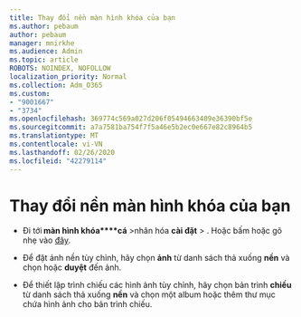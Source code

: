 ```yaml
---
title: Thay đổi nền màn hình khóa của bạn
ms.author: pebaum
author: pebaum
manager: mnirkhe
ms.audience: Admin
ms.topic: article
ROBOTS: NOINDEX, NOFOLLOW
localization_priority: Normal
ms.collection: Adm_O365
ms.custom:
- "9001667"
- "3734"
ms.openlocfilehash: 369774c569a027d206f05494663409e36390bf5e
ms.sourcegitcommit: a7a7581ba754f7f5a46e5b2ec0e667e82c8964b5
ms.translationtype: MT
ms.contentlocale: vi-VN
ms.lasthandoff: 02/26/2020
ms.locfileid: "42279114"
---
```

# <a name="change-your-lock-screen-background"></a>Thay đổi nền màn hình khóa của bạn

- Đi tới **màn hình khóa****cá** >nhân hóa **cài đặt** > . Hoặc bấm hoặc gõ nhẹ vào [đây](ms-settings:lockscreen?activationSource=GetHelp).

- Để đặt ảnh nền tùy chỉnh, hãy chọn **ảnh** từ danh sách thả xuống **nền** và chọn hoặc **duyệt** đến ảnh. 

- Để thiết lập trình chiếu các hình ảnh tùy chỉnh, hãy chọn bản trình **chiếu** từ danh sách thả xuống **nền** và chọn một album hoặc thêm thư mục chứa hình ảnh cho bản trình chiếu. 

